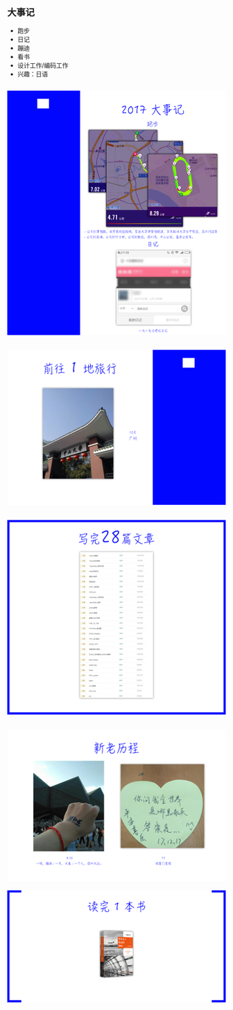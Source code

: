 
## 大事记

- 跑步
- 日记
- 蹦迪
- 看书
- 设计工作/编码工作
- 兴趣：日语

![2017-1](./images/2017-1.png)
-----
![2017-2](./images/2017-2.png)
-----
![2017-3](./images/2017-3.png)
-----
![2017-4](./images/2017-4.png)
-----
![2017-5](./images/2017-5.png)
